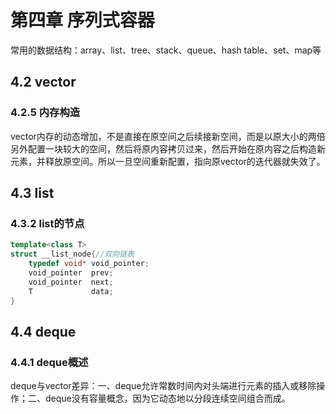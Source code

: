 # 第四章 序列式容器
常用的数据结构：array、list、tree、stack、queue、hash table、set、map等

## 4.2 vector
### 4.2.5 内存构造
vector内存的动态增加，不是直接在原空间之后续接新空间，而是以原大小的两倍另外配置一块较大的空间，然后将原内容拷贝过来，然后开始在原内容之后构造新元素，并释放原空间。所以一旦空间重新配置，指向原vector的迭代器就失效了。

## 4.3 list
### 4.3.2 list的节点
```c++
template<class T>
struct __list_node{//双向链表
    typedef void* void_pointer;
    void_pointer  prev;
    void_pointer  next;
    T             data;
}
```

## 4.4 deque
### 4.4.1 deque概述
deque与vector差异：一、deque允许常数时间内对头端进行元素的插入或移除操作；二、deque没有容量概念，因为它动态地以分段连续空间组合而成。

